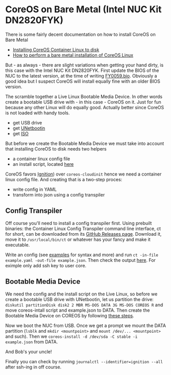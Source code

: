 # CoreOS on Bare Metal (Intel NUC Kit DN2820FYK)
There is some fairly decent documentation on how to install CoreOS on Bare Metal
- [Installing CoreOS Container Linux to disk](https://coreos.com/os/docs/latest/installing-to-disk.html)
- [How to perform a bare metal installation of CoreOS Linux](https://linuxconfig.org/how-to-perform-a-bare-metal-installation-of-coreos-linux)

But - as always - there are slight variations when getting your hand dirty, is this case with the Intel NUC Kit DN2820FYK. First update the BIOS of the NUC to the latest version, at the time of writing [FY0059.bio](https://downloadcenter.intel.com/download/26898/NUCs-BIOS-Update-FYBYT10H-86A-). Obviously a good idea but I suspect CoreOS will install equally fine with an older BIOS version.

The scramble together a Live Linux Bootable Media Device. In other words create a bootable USB drive with - in this case - CoreOS on it. Just for fun because any other Linux will do equally good. Actually better since CoreOS is not loaded with handy tools.
- get USB drive
- get [UNetbootin](https://unetbootin.github.io/)
- get [ISO](https://coreos.com/os/docs/latest/booting-with-iso.html)

But before we create the Bootable Media Device we must take into account that installing CoreOS to disk needs two helpers
- a container linux config file
- an install script, located [here](https://coreos.com/os/docs/latest/installing-to-disk.html)

CoreOS favors [Ignition](https://coreos.com/ignition/docs/latest/what-is-ignition.html)) over `coreos-cloudinit` hence we need a container linux config file. And creating that is a two-step proces:
- write config in YAML
- transform into json using a config transpiler

## Config Transpiler
Off course you'll need to install a config transpiler first. Using prebuilt binaries: the Container Linux Config Transpiler command line interface, ct for short, can be downloaded from its [GitHub Releases page](https://github.com/coreos/container-linux-config-transpiler/releases). Download it, move it to `/usr/local/bin/ct` or whatever has your fancy and make it executable.

Write an config (see [examples](https://coreos.com/os/docs/latest/clc-examples.html) for syntax and more) and run `ct -in-file example.yaml -out-file example.json`. Then check the output [here](https://coreos.com/validate/). For eximple only add ssh key to user core.

## Bootable Media Device
We need the config and the install script on the Live Linux, so before we create a bootable USB drive with UNetbootin, let us partition the drive: `diskutil partitionDisk disk2 2 MBR MS-DOS DATA 3G MS-DOS COREOS R` and move coreos-intall script and example.json to DATA. Then create the Bootable Media Device on COREOS by following [these steps](https://tutorials.ubuntu.com/tutorial/tutorial-create-a-usb-stick-on-macos).

Now we boot the NUC from USB. Once we get a prompt we mount the DATA partition (`lsblk` and `mkdir <mountpoint>` and `mount /dev/... <mountpoint>` and such). Then we `coreos-install -d /dev/sda -C stable -i example.json` from DATA.

And Bob's your uncle!

Finally you can check by running `journalctl --identifier=ignition --all` after ssh-ing in off course.
